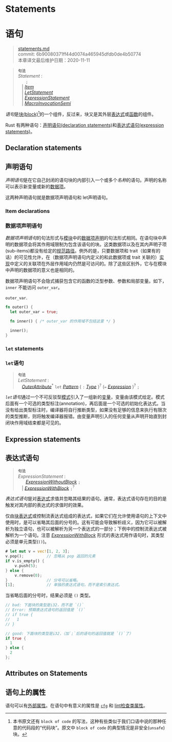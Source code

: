 # Statements
# 语句

>[statements.md](https://github.com/rust-lang/reference/blob/master/src/statements.md)\
>commit: 6b90080371ff44d0074a465945dfdb0de4b50774 \
>本章译文最后维护日期：2020-11-11

> **<sup>句法</sup>**\
> _Statement_ :\
> &nbsp;&nbsp; &nbsp;&nbsp; `;`\
> &nbsp;&nbsp; | [_Item_]\
> &nbsp;&nbsp; | [_LetStatement_]\
> &nbsp;&nbsp; | [_ExpressionStatement_]\
> &nbsp;&nbsp; | [_MacroInvocationSemi_]

*语句*是[块(block)][block][^译者注]的一个组件，反过来，块又是其外层[表达式][expression]或[函数][function]的组件。

Rust 有两种语句：[声明语句(declaration statements)](#declaration-statements)和[表达式语句(expression statements)](#expression-statements)。

## Declaration statements
## 声明语句

*声明语句*是在它自己封闭的语句块的内部引入一个或多个*名称*的语句。声明的名称可以表示新变量或新的[数据项][item]。

这两种声明语句就是数据项声明语句和 let声明语句。

### Item declarations
### 数据项声明语句

*数据项声明语句*的句法形式与[模块][module]中的[数据项声明][item]的句法形式相同。在语句块中声明的数据项会将其作用域限制为包含该语句的块。这类数据项以及在其内声明子项(sub-items)都没有给定的[规范路径][canonical path]。例外的是，只要数据项和 trait（如果有的话）的可见性允许，在（数据项声明语句内定义的和此数据项或 trait 关联的）[实现][implementations]中定义的关联项在外层作用域内仍然是可访问的。除了这些区别外，它与在模块中声明的数据项的意义也是相同的。

数据项声明语句不会隐式捕获包含它的函数的泛型参数、参数和局部变量。如下，`inner` 不能访问 `outer_var`。

`outer_var`.
```rust
fn outer() {
  let outer_var = true;

  fn inner() { /* outer_var 的作用域不包括这里 */ }

  inner();
}
```

### `let` statements
### `let`语句

> **<sup>句法</sup>**\
> _LetStatement_ :\
> &nbsp;&nbsp; [_OuterAttribute_]<sup>\*</sup> `let` [_Pattern_]
>     ( `:` [_Type_] )<sup>?</sup> (`=` [_Expression_] )<sup>?</sup> `;`

*`let`语句*通过一个不可反驳型[模式][pattern]引入了一组新的[变量][variables]，变量由该模式给定。模式后面有一个可选的类型标注(annotation)，再后面是一个可选的初始化表达式。当没有给出类型标注时，编译器将自行推断类型，如果没有足够的信息来执行有限次的类型推断，则将触发编译器报错。由变量声明引入的任何变量从声明开始直到封闭块作用域结束都是可见的。

## Expression statements
## 表达式语句

> **<sup>句法</sup>**\
> _ExpressionStatement_ :\
> &nbsp;&nbsp; &nbsp;&nbsp; [_ExpressionWithoutBlock_][expression] `;`\
> &nbsp;&nbsp; | [_ExpressionWithBlock_][expression] `;`<sup>?</sup>

*表达式语句*是对[表达式][expression]求值并忽略其结果的语句。通常，表达式语句存在的目的是触发对其内部的表达式的求值时的效果。

仅由[块表达式][block]或控制流表达式组成的表达式，如果它们在允许使用语句的上下文中使用时，是可以省略其后面的分号的。这有可能会导致解析歧义，因为它可以被解析为独立语句，也可以被解析为另一个表达式的一部分；下例中的控制流表达式被解析为一个语句。注意 [_ExpressionWithBlock_][expression] 形式的表达式用作语句时，其类型必须是单元类型(`()`)。

```rust
# let mut v = vec![1, 2, 3];
v.pop();          // 忽略从 pop 返回的元素
if v.is_empty() {
    v.push(5);
} else {
    v.remove(0);
}                 // 分号可以省略。
[1];              // 单独的表达式语句，而不是索引表达式。
```

当省略后面的分号时，结果必须是 `()` 类型。

```rust
// bad: 下面块的类型是i32，而不是 `()` 
// Error: 预期表达式语句的返回值是 `()` 
// if true {
//   1
// }

// good: 下面块的类型是i32，（加`;`后的语句的返回值就是 `()`了）
if true {
  1
} else {
  2
};
```

## Attributes on Statements
## 语句上的属性

语句可以有[外部属性][outer attributes]。在语句中有意义的属性是 [`cfg`] 和 [lint检查类属性][the lint check attributes]。

[^译者注]: 本书原文还有 `block of code` 的写法，这种有些类似于我们口语中说的那种任意的代码段的“代码块”。原文中 `block of code` 的典型情况是非安全(`unsafe`)块。

[block]: expressions/block-expr.md
[expression]: expressions.md
[function]: items/functions.md
[item]: items.md
[module]: items/modules.md
[canonical path]: paths.md#canonical-paths
[implementations]: items/implementations.md
[variables]: variables.md
[outer attributes]: attributes.md
[`cfg`]: conditional-compilation.md
[the lint check attributes]: attributes/diagnostics.md#lint-check-attributes
[pattern]: patterns.md
[_ExpressionStatement_]: #expression-statements
[_Expression_]: expressions.md
[_Item_]: items.md
[_LetStatement_]: #let-statements
[_MacroInvocationSemi_]: macros.md#macro-invocation
[_OuterAttribute_]: attributes.md
[_Pattern_]: patterns.md
[_Type_]: types.md

<!-- 2020-11-12-->
<!-- checked -->
